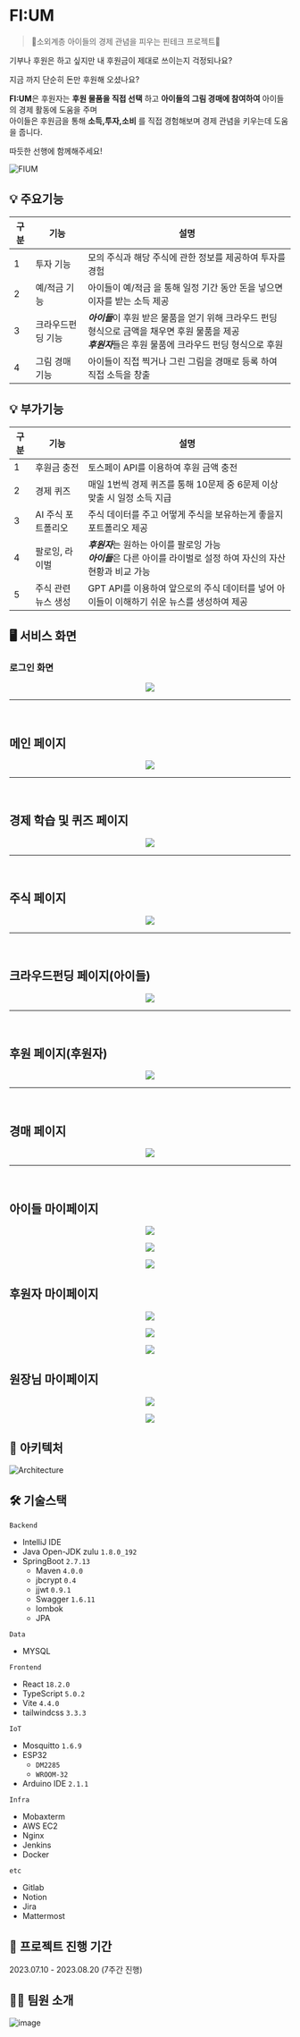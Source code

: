 # FI:UM

> 👼소외계층 아이들의 경제 관념을 피우는 핀테크 프로젝트👼

기부나 후원은 하고 싶지만 내 후원금이 제대로 쓰이는지 걱정되나요?

지금 까지 단순히 돈만 후원해 오셨나요?

**FI:UM**은 후원자는 **후원 물품을 직접 선택** 하고 **아이들의 그림 경매에 참여하여** 아이들의 경제 활동에 도움을 주며  
아이들은 후원금을 통해 **소득,투자,소비** 를 직접 경험해보며 경제 관념을 키우는데 도움을 줍니다.

따듯한 선행에 함께해주세요!

![FIUM](/uploads/d6ed3640e94c59ba770227646b8381e2/fium.PNG)

## 💡 주요기능

| 구분 | 기능           | 설명                                                     |
| ---- | -------------- | -------------------------------------------------------- |
| 1    | 투자 기능                 | 모의 주식과 해당 주식에 관한 정보를 제공하여 투자를 경험 
| 2    | 예/적금 기능 | 아이들이 예/적금 을 통해 일정 기간 동안 돈을 넣으면 이자를 받는 소득 제공 |                                                              |
| 3    | 크라우드펀딩 기능      | ***아이들***이 후원 받은 물품을 얻기 위해 크라우드 펀딩 형식으로 금액을 채우면 후원 물품을 제공 <br> ***후원자***들은 후원 물품에 크라우드 펀딩 형식으로 후원                                        |
| 4    | 그림 경매 기능         | 아이들이 직접 찍거나 그린 그림을 경매로 등록 하여 직접 소득을 창출 |


## 💡 부가기능

| 구분 | 기능           | 설명                                                     |
| ---- | -------------- | -------------------------------------------------------- |
| 1    | 후원금 충전  | 토스페이 API를 이용하여 후원 금액 충전                        |
| 2    | 경제 퀴즈 | 매일 1번씩 경제 퀴즈를 통해 10문제 중 6문제 이상 맞출 시 일정 소득 지급  |
| 3    | AI 주식 포트폴리오 | 주식 데이터를 주고 어떻게 주식을 보유하는게 좋을지 포트폴리오 제공  |
| 4    | 팔로잉, 라이벌 | ***후원자***는 원하는 아이를 팔로잉 가능 <br> ***아이들***은 다른 아이를 라이벌로 설정 하여 자신의 자산 현황과 비교 가능   |
| 5    | 주식 관련 뉴스 생성 | GPT API를 이용하여 앞으로의 주식 데이터를 넣어 아이들이 이해하기 쉬운 뉴스를 생성하여 제공   |
                  

## 🖥️ 서비스 화면

### 로그인 화면

<p align="center">  
<img src="https://github.com/NAMWANHEE/FI-UM/assets/76835981/9659cd16-b53d-4f5d-91c6-ecc5fe7450a4">

</p>

---
<br>

## 메인 페이지

<p align="center">  
<img src="https://github.com/NAMWANHEE/FI-UM/assets/76835981/2df51f78-73f3-4131-8878-b59282e2b412"  >


</p>

---
<br>

## 경제 학습 및 퀴즈 페이지
<p align="center">
<img src="https://github.com/NAMWANHEE/FI-UM/assets/76835981/fe45bcc0-e08d-466f-bd7b-1e3f8196a1c9"  >
</p>

---
<br>

## 주식 페이지
<p align="center">
<img src="https://github.com/NAMWANHEE/FI-UM/assets/76835981/0f0e7156-769d-46a4-81cc-5dda78c20cb7"  >
</p>

---
<br>

## 크라우드펀딩 페이지(아이들)

<p align="center">
<img src="https://github.com/NAMWANHEE/FI-UM/assets/76835981/e19d43f7-7d5c-4d1f-9f45-be7b3e6f1c52">


</p>

---
<br>

## 후원 페이지(후원자)

<p align="center">
<img src="https://github.com/NAMWANHEE/FI-UM/assets/76835981/c42913df-845a-4009-b7a7-e2de57628ddf">

</p>

---
<br>

## 경매 페이지

<p align="center">
<img src="https://github.com/NAMWANHEE/FI-UM/assets/76835981/acd80ac1-2a60-416b-8c85-520de4689bfc"/>


</p>

---
<br>

## 아이들 마이페이지

<p align="center">
<img src="https://github.com/NAMWANHEE/FI-UM/assets/76835981/3b268c8d-6bbc-474b-a3ca-fa480d47bcdd"/>


</p>
<p align="center">
<img src="https://github.com/NAMWANHEE/FI-UM/assets/76835981/dea3c410-d64a-4b86-820d-d970dd8bd7e1"/>


</p>
<p align="center">
<img src="https://github.com/NAMWANHEE/FI-UM/assets/76835981/95bc3e71-d8b2-4534-9313-de2c5887ea5a"/>


</p>

## 후원자 마이페이지

<p align="center">
<img src="https://github.com/NAMWANHEE/FI-UM/assets/76835981/9d666564-3007-4e82-a00c-b657facd2fb1"/>


</p>
<p align="center">
<img src="https://github.com/NAMWANHEE/FI-UM/assets/76835981/df464691-6d62-4f92-afbf-e2d74f945399"/>


</p>
<p align="center">
<img src="https://github.com/NAMWANHEE/FI-UM/assets/76835981/3b87cade-9bee-4998-8112-d7f5026df3f6"/>


</p>

## 원장님 마이페이지

<p align="center">
<img src="https://github.com/NAMWANHEE/FI-UM/assets/76835981/fada3690-6de4-4a4d-bbfe-4ddcdcbcfdc1"/>


</p>
<p align="center">
<img src="https://github.com/NAMWANHEE/FI-UM/assets/76835981/e0bbb2ea-fffb-40eb-8a5e-6c10e99ff0bc"/>


</p>


## 🐳 아키텍처

![Architecture](https://github.com/NAMWANHEE/FI-UM/assets/76835981/09e2ea02-81ed-442e-8659-28676262ee46)

## 🛠️ 기술스택

`Backend`

- IntelliJ IDE
- Java Open-JDK zulu `1.8.0_192`
- SpringBoot `2.7.13`
    - Maven `4.0.0`
    - jbcrypt  `0.4`
    - jjwt `0.9.1`
    - Swagger `1.6.11`
    - lombok
    - JPA

`Data`
- MYSQL


`Frontend`

- React `18.2.0`
- TypeScript `5.0.2`
- Vite `4.4.0`
- tailwindcss `3.3.3`

`IoT`
- Mosquitto `1.6.9`
- ESP32
    - `DM2285`
    - `WROOM-32`
- Arduino IDE `2.1.1`

`Infra`

- Mobaxterm
- AWS EC2
- Nginx
- Jenkins
- Docker


`etc`

- Gitlab
- Notion
- Jira
- Mattermost

## 📅 프로젝트 진행 기간

2023.07.10 - 2023.08.20 (7주간 진행)

## 👨‍💻 팀원 소개

![image](https://github.com/NAMWANHEE/FI-UM/assets/76835981/367e9f0d-0645-4963-9d4a-7d18a004c2b4)


